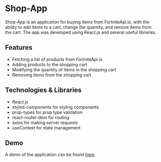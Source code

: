 # Shop-App

Shop-App is an application for buying items from FortniteApi.io, with the ability to add items to a cart, change the quantity, and remove items from the cart. The app was developed using React.js and several useful libraries.

## Features

- Fetching a list of products from FortniteApi.io
- Adding products to the shopping cart
- Modifying the quantity of items in the shopping cart
- Removing items from the shopping cart

## Technologies & Libraries

- React.js
- styled-components for styling components
- prop-types for prop type validation
- react-router-dom for routing
- axios for making server requests
- useContext for state management

## Demo

A demo of the application can be found [here](https://konstantinokhorzin.github.io/react-shop/).
